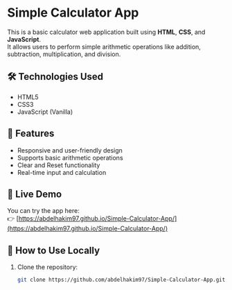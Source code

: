 # Simple Calculator App

This is a basic calculator web application built using **HTML**, **CSS**, and **JavaScript**.  
It allows users to perform simple arithmetic operations like addition, subtraction, multiplication, and division.

## 🛠️ Technologies Used

- HTML5  
- CSS3  
- JavaScript (Vanilla)

## 📱 Features

- Responsive and user-friendly design  
- Supports basic arithmetic operations  
- Clear and Reset functionality  
- Real-time input and calculation

## 🚀 Live Demo

You can try the app here:  
👉 [https://abdelhakim97.github.io/Simple-Calculator-App/](https://abdelhakim97.github.io/Simple-Calculator-App/)

## 📂 How to Use Locally

1. Clone the repository:
   ```bash
   git clone https://github.com/abdelhakim97/Simple-Calculator-App.git
